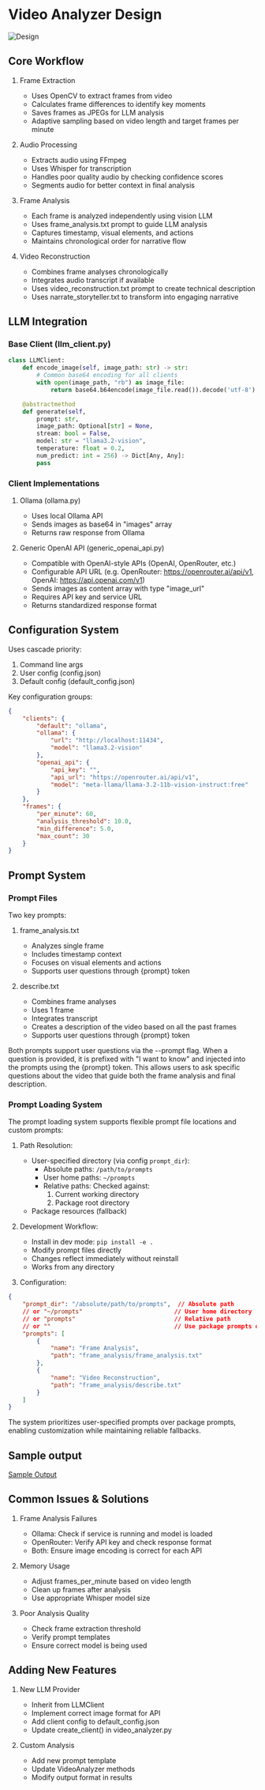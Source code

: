 # Video Analyzer Design
![Design](design.png)
## Core Workflow

1. Frame Extraction
   - Uses OpenCV to extract frames from video
   - Calculates frame differences to identify key moments
   - Saves frames as JPEGs for LLM analysis
   - Adaptive sampling based on video length and target frames per minute

2. Audio Processing
   - Extracts audio using FFmpeg
   - Uses Whisper for transcription
   - Handles poor quality audio by checking confidence scores
   - Segments audio for better context in final analysis

3. Frame Analysis
   - Each frame is analyzed independently using vision LLM
   - Uses frame_analysis.txt prompt to guide LLM analysis
   - Captures timestamp, visual elements, and actions
   - Maintains chronological order for narrative flow

4. Video Reconstruction
   - Combines frame analyses chronologically
   - Integrates audio transcript if available
   - Uses video_reconstruction.txt prompt to create technical description
   - Uses narrate_storyteller.txt to transform into engaging narrative

## LLM Integration

### Base Client (llm_client.py)
```python
class LLMClient:
    def encode_image(self, image_path: str) -> str:
        # Common base64 encoding for all clients
        with open(image_path, "rb") as image_file:
            return base64.b64encode(image_file.read()).decode('utf-8')

    @abstractmethod
    def generate(self,
        prompt: str,
        image_path: Optional[str] = None,
        stream: bool = False,
        model: str = "llama3.2-vision",
        temperature: float = 0.2,
        num_predict: int = 256) -> Dict[Any, Any]:
        pass
```

### Client Implementations

1. Ollama (ollama.py)
   - Uses local Ollama API
   - Sends images as base64 in "images" array
   - Returns raw response from Ollama

2. Generic OpenAI API (generic_openai_api.py)
   - Compatible with OpenAI-style APIs (OpenAI, OpenRouter, etc.)
   - Configurable API URL (e.g. OpenRouter: https://openrouter.ai/api/v1, OpenAI: https://api.openai.com/v1)
   - Sends images as content array with type "image_url"
   - Requires API key and service URL
   - Returns standardized response format

## Configuration System

Uses cascade priority:
1. Command line args
2. User config (config.json)
3. Default config (default_config.json)

Key configuration groups:
```json
{
    "clients": {
        "default": "ollama",
        "ollama": {
            "url": "http://localhost:11434",
            "model": "llama3.2-vision"
        },
        "openai_api": {
            "api_key": "",
            "api_url": "https://openrouter.ai/api/v1",
            "model": "meta-llama/llama-3.2-11b-vision-instruct:free"
        }
    },
    "frames": {
        "per_minute": 60,
        "analysis_threshold": 10.0,
        "min_difference": 5.0,
        "max_count": 30
    }
}
```

## Prompt System

### Prompt Files

Two key prompts:

1. frame_analysis.txt
   - Analyzes single frame
   - Includes timestamp context
   - Focuses on visual elements and actions
   - Supports user questions through {prompt} token

2. describe.txt
   - Combines frame analyses
   - Uses 1 frame
   - Integrates transcript
   - Creates a description of the video based on all the past frames
   - Supports user questions through {prompt} token

Both prompts support user questions via the --prompt flag. When a question is provided, it is prefixed with "I want to know" and injected into the prompts using the {prompt} token. This allows users to ask specific questions about the video that guide both the frame analysis and final description.

### Prompt Loading System

The prompt loading system supports flexible prompt file locations and custom prompts:

1. Path Resolution:
   - User-specified directory (via config `prompt_dir`):
     * Absolute paths: `/path/to/prompts`
     * User home paths: `~/prompts`
     * Relative paths: Checked against:
       1. Current working directory
       2. Package root directory
   - Package resources (fallback)

2. Development Workflow:
   - Install in dev mode: `pip install -e .`
   - Modify prompt files directly
   - Changes reflect immediately without reinstall
   - Works from any directory

3. Configuration:
```json
{
    "prompt_dir": "/absolute/path/to/prompts",  // Absolute path
    // or "~/prompts"                          // User home directory
    // or "prompts"                            // Relative path
    // or ""                                   // Use package prompts only
    "prompts": [
        {
            "name": "Frame Analysis",
            "path": "frame_analysis/frame_analysis.txt"
        },
        {
            "name": "Video Reconstruction",
            "path": "frame_analysis/describe.txt"
        }
    ]
}
```

The system prioritizes user-specified prompts over package prompts, enabling customization while maintaining reliable fallbacks.

## Sample output
[Sample Output](sample_analysis.json)

## Common Issues & Solutions

1. Frame Analysis Failures
   - Ollama: Check if service is running and model is loaded
   - OpenRouter: Verify API key and check response format
   - Both: Ensure image encoding is correct for each API

2. Memory Usage
   - Adjust frames_per_minute based on video length
   - Clean up frames after analysis
   - Use appropriate Whisper model size

3. Poor Analysis Quality
   - Check frame extraction threshold
   - Verify prompt templates
   - Ensure correct model is being used

## Adding New Features

1. New LLM Provider
   - Inherit from LLMClient
   - Implement correct image format for API
   - Add client config to default_config.json
   - Update create_client() in video_analyzer.py

2. Custom Analysis
   - Add new prompt template
   - Update VideoAnalyzer methods
   - Modify output format in results
